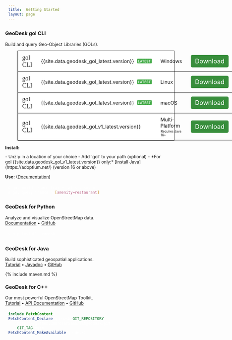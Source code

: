 ```yaml
---
title:  Getting Started
layout: page
---
```


<style>

.download 
{
    background-color: white;
    border: 1px solid black;
    margin-left: 40px;
    min-width: 300px;
    padding: 10px;
    padding-left: 20px;
    display: flex;
    justify-content: space-between;
    align-items: center;
    font-size: 18px;
    font-weight: 500;
    margin-bottom: -1px; /* Space between stacked boxes */
}

.download-grid {
    display: grid;
    grid-template-columns: auto auto auto auto; /* four natural-width columns */
    grid-auto-flow: row;
    margin-left: 40px;
    border: 1px solid black;
    border-collapse: collapse;
    background-color: white;
    width: fit-content;              /* ⬅ shrink to fit */
    max-width: 100%;                 /* optional safety */
}

.download-row {
    display: contents; /* let each .download-cell span grid columns */
    border-top: 1px solid black;
}

.download-row:first-of-type {
    border-top: none; /* remove top border for first row */
}

.download-cell {
    padding: 10px 14px 10px 14px;
    border-bottom: 1px solid black;
    font-size: 16px;
    display: flex;
    align-items: center;
}

.download-link {
    background-color: #388E3C; // #4CAF50; 
    color: white;
    cursor: pointer;
    text-decoration: none;
    padding: 8px 14px;
    font-size: 20px;
    border-radius: 5px;
    display: inline-block;
    transition: background-color 0.2s ease, box-shadow 0.2s ease;
}

.download-link:hover {
    text-decoration: none;
    background-color: #4CAF50; /* lighter green for glow */
    box-shadow: 0 0 5px rgba(76, 175, 80, 0.5);
}

.version-label {
    font-size: 10px;
    font-weight: 550;
    padding: 3px 3px 2px 3px;
    border-radius: 2px;
    text-transform: uppercase;
    line-height: 1;
    margin-left: 10px;
    vertical-align: 2px;
    letter-spacing: 0.06em;
}

.latest-label
{
    background-color: #4CAF50; /* green */
    color: white;
}

.beta-label
{
    background-color: #f0f000; /* yellow */
    color: black;
}

.platform-note {
    font-size: 10px;
    font-weight: 400;
    padding-left: 1px;
    padding-top: 2px;
}

.product-title
{
    font-family: "Fira Sans";
    font-size: 20px;
    font-weight: 400;
}

pre
{
background-color: rgb(39, 40, 34);
border-radius: 4px;
color: white;
padding: 6px 10px;
margin-bottom: 40px;
margin-left: 40px;
max-width: 440px; 
}

.highlight code
{
    color: white;  // TODO: use rouge
}

p
{
    margin-bottom: 12px;
}

.steps ul
{
	margin-top: 0px;
}

.steps li {
	font-size: 1.1em;
	color: #333333;
	font-weight: 300;
	line-height: 1.2em;
    margin-bottom: 8px;
}


</style>

<div class="text-container" markdown="1">

### GeoDesk gol CLI

Build and query Geo-Object Libraries (GOLs).


<div class="download-grid">
    <div class="download-row" data-platform="windows">
        <div class="download-cell product-title">gol CLI</div>
        <div class="download-cell">
            {{site.data.geodesk_gol_latest.version}}
            <span class="version-label latest-label">Latest</span> 
        </div>
        <div class="download-cell">Windows</div>
        <div class="download-cell">
            <a class="download-link" href="https://github.com/clarisma/geodesk-gol/releases/download/v{{site.data.geodesk_gol_latest.version}}/gol-{{site.data.geodesk_gol_latest.version}}-win-setup.exe">Download</a>
        </div>
    </div>
    <div class="download-row" data-platform="linux">
        <div class="download-cell product-title">gol CLI</div>
        <div class="download-cell">
            {{site.data.geodesk_gol_latest.version}}
            <span class="version-label latest-label">Latest</span>
        </div>
        <div class="download-cell">Linux</div>
        <div class="download-cell">
            <a class="download-link" href="https://github.com/clarisma/geodesk-gol/releases/download/v{{site.data.geodesk_gol_latest.version}}/gol-{{site.data.geodesk_gol_latest.version}}-linux.zip">Download</a>
        </div>
    </div>
    <div class="download-row" data-platform="macos">
        <div class="download-cell product-title">gol CLI</div>
        <div class="download-cell">
            {{site.data.geodesk_gol_latest.version}}
            <span class="version-label latest-label">Latest</span>
        </div>
        <div class="download-cell">macOS</div>
        <div class="download-cell">
            <a class="download-link" href="https://github.com/clarisma/geodesk-gol/releases/download/v{{site.data.geodesk_gol_latest.version}}/gol-{{site.data.geodesk_gol_latest.version}}-macos.zip">Download</a>
        </div>
    </div>
    <div class="download-row">
        <div class="download-cell product-title">gol CLI</div>
        <div class="download-cell">
            {{site.data.geodesk_gol_v1_latest.version}} <!-- <span class="version-label latest-label">Latest</span> -->
        </div>
        <div class="download-cell">
        <div>Multi-Platform<div class="platform-note">Requires Java 16+</div></div>
        </div>
        <div class="download-cell">
            <a class="download-link" href="https://github.com/clarisma/gol-tool/releases/download/{{site.data.geodesk_gol_v1_latest.version}}/gol-tool-{{site.data.geodesk_gol_v1_latest.version}}.zip">Download</a>
        </div>
    </div>
</div>

**Install:**

<div class="steps" markdown="1">
- Unzip in a location of your choice
- Add `gol` to your path (optional)
- *For gol {{site.data.geodesk_gol_v1_latest.version}} only:* [Install Java](https://adoptium.net/) (version 16 or above)
</div>

**Use:** ([Documentation](https://docs.geodesk.com/gol))

```bash
$ gol build france france-latest.osm.pbf
$ gol query france na[amenity=restaurant]
```

### GeoDesk for Python

Analyze and visualize OpenStreetMap data.<br> 
[Documentation](https://docs.geodesk.com/python) • [GitHub](https://github.com/clarisma/geodesk-py) 

```bash
$ pip install geodesk
```

### GeoDesk for Java

Build sophisticated geospatial applications.<br> 
[Tutorial](https://docs.geodesk.com/java) • [Javadoc](https://apidocs.geodesk.com/v2/) • [GitHub](https://github.com/clarisma/geodesk)  

{% include maven.md %}


### GeoDesk for C++

Our most powerful OpenStreetMap Toolkit.<br>[Tutorial](https://docs.geodesk.com/cpp) • [API Documentation](https://cppdoc.geodesk.com/) • [GitHub](https://github.com/clarisma/libgeodesk) 

```cmake
include(FetchContent)
FetchContent_Declare(geodesk GIT_REPOSITORY 
    https://github.com/clarisma/libgeodesk.git
    GIT_TAG main)
FetchContent_MakeAvailable(geodesk)
```

</div>